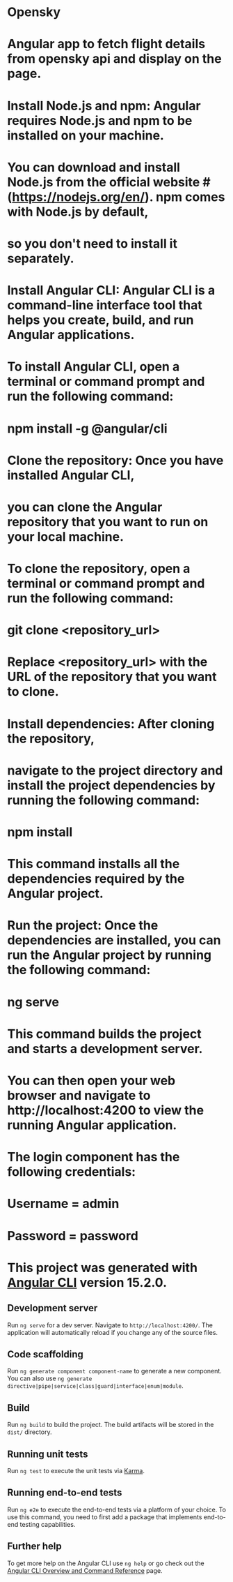 # Opensky

# Angular app to fetch flight details from opensky api and display on the page. 


# Install Node.js and npm: Angular requires Node.js and npm to be installed on your machine. 
# You can download and install Node.js from the official website # (https://nodejs.org/en/). npm comes with Node.js by default, 
# so you don't need to install it separately.

# Install Angular CLI: Angular CLI is a command-line interface tool that helps you create, build, and run Angular applications. 
# To install Angular CLI, open a terminal or command prompt and run the following command:

# npm install -g @angular/cli

# Clone the repository: Once you have installed Angular CLI, 
# you can clone the Angular repository that you want to run on your local machine. 
# To clone the repository, open a terminal or command prompt and run the following command:

# git clone <repository_url>
# Replace <repository_url> with the URL of the repository that you want to clone.

# Install dependencies: After cloning the repository, 
# navigate to the project directory and install the project dependencies by running the following command:

# npm install

# This command installs all the dependencies required by the Angular project.

# Run the project: Once the dependencies are installed, you can run the Angular project by running the following command:

# ng serve


# This command builds the project and starts a development server. 
# You can then open your web browser and navigate to http://localhost:4200 to view the running Angular application.


# The login component has the following credentials: 
# Username = admin
# Password = password




# This project was generated with [Angular CLI](https://github.com/angular/angular-cli) version 15.2.0.

## Development server

Run `ng serve` for a dev server. Navigate to `http://localhost:4200/`. The application will automatically reload if you change any of the source files.

## Code scaffolding

Run `ng generate component component-name` to generate a new component. You can also use `ng generate directive|pipe|service|class|guard|interface|enum|module`.

## Build

Run `ng build` to build the project. The build artifacts will be stored in the `dist/` directory.

## Running unit tests

Run `ng test` to execute the unit tests via [Karma](https://karma-runner.github.io).

## Running end-to-end tests

Run `ng e2e` to execute the end-to-end tests via a platform of your choice. To use this command, you need to first add a package that implements end-to-end testing capabilities.

## Further help

To get more help on the Angular CLI use `ng help` or go check out the [Angular CLI Overview and Command Reference](https://angular.io/cli) page.
